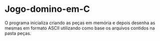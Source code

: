# Jogo-domino-em-C
 
O programa inicializa criando as peças em memória e depois desenha as mesmas em formato ASCII utilizando como base os arquivos contidos na pasta peças.
